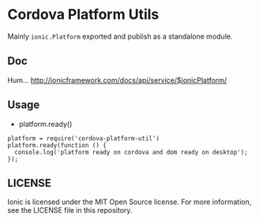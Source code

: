 
# Cordova Platform Utils

Mainly `ionic.Platform` exported and publish as a standalone module.

## Doc

Hum... http://ionicframework.com/docs/api/service/$ionicPlatform/

## Usage

- platform.ready()
```
platform = require('cordova-platform-util')
platform.ready(function () {
  console.log('platform ready on cordova and dom ready on desktop');
});
```

## LICENSE

Ionic is licensed under the MIT Open Source license. For more information, see the LICENSE file in this repository.
